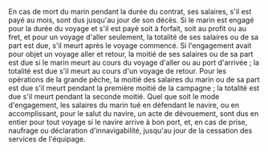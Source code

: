 En cas de mort du marin pendant la durée du contrat, ses salaires, s'il est payé au mois, sont dus jusqu'au jour de son décès.    Si le marin est engagé pour la durée du voyage et s'il est payé soit à forfait, soit au profit ou au fret, et pour un voyage d'aller seulement, la totalité de ses salaires ou de sa part est due, s'il meurt après le voyage commencé. Si l'engagement avait pour objet un voyage aller et retour, la moitié de ses salaires ou de sa part est due si le marin meurt au cours du voyage d'aller ou au port d'arrivée ; la totalité est due s'il meurt au cours d'un voyage de retour.    Pour les opérations de la grande pêche, la moitié des salaires du marin ou de sa part est due s'il meurt pendant la première moitié de la campagne ; la totalité est due s'il meurt pendant la seconde moitié.   Quel que soit le mode d'engagement, les salaires du marin tué en défendant le navire, ou en accomplissant, pour le salut du navire, un acte de dévouement, sont dus en entier pour tout voyage si le navire arrive à bon port, et, en cas de prise, naufrage ou déclaration d'innavigabilité, jusqu'au jour de la cessation des services de l'équipage.